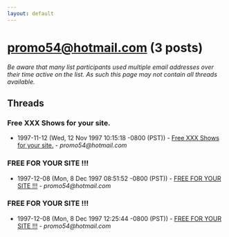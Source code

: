 ```yaml
---
layout: default
---
```


# promo54@hotmail.com (3 posts)

_Be aware that many list participants used multiple email addresses over their time active on the list. As such this page may not contain all threads available._

## Threads

### Free XXX Shows for your site.
+ 1997-11-12 (Wed, 12 Nov 1997 10:15:18 -0800 (PST)) - [Free XXX Shows for your site.](/archive/1997/11/1f0fbd31eadfadd9a16334fa0a407e120b2436dc763e254fb188c959f5f371ed) - _promo54@hotmail.com_

### FREE FOR YOUR SITE !!!
+ 1997-12-08 (Mon, 8 Dec 1997 08:51:52 -0800 (PST)) - [FREE FOR YOUR SITE !!!](/archive/1997/12/22b17da8f932198eee44cc0b441eeafffeda9c6e024673ded9bee8e654333845) - _promo54@hotmail.com_

### FREE FOR YOUR SITE !!!
+ 1997-12-08 (Mon, 8 Dec 1997 12:25:44 -0800 (PST)) - [FREE FOR YOUR SITE !!!](/archive/1997/12/69757b9cbaa94c637c03b4a28a4cc750e215df2d0ac5e2867597631cb88fafd5) - _promo54@hotmail.com_

